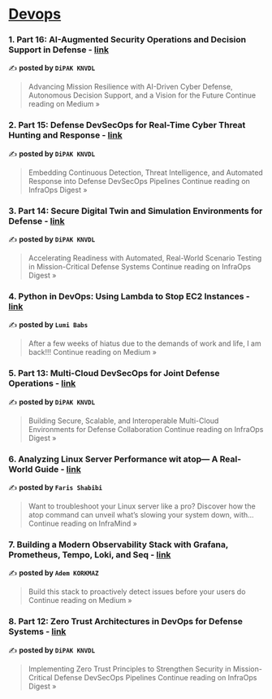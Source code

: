 
<h1><a href=https://medium.com/tag/devops/recommended target="_blank" rel="noopener noreferrer">Devops</a></h1>
<h3>1. Part 16: AI-Augmented Security Operations and Decision Support in Defense - <a href="https://medium.com/@kdeepak99/part-16-ai-augmented-security-operations-and-decision-support-in-defense-0a67ce14addc?source=rss------devops-5" target="_blank" rel="noopener noreferrer">link</a></h3>

✍️ **posted by `DiPAK KNVDL`**

<blockquote>Advancing Mission Resilience with AI-Driven Cyber Defense, Autonomous Decision Support, and a Vision for the Future
Continue reading on Medium »</blockquote>

<h3>2. Part 15: Defense DevSecOps for Real-Time Cyber Threat Hunting and Response - <a href="https://medium.com/infraops-digest/part-15-defense-devsecops-for-real-time-cyber-threat-hunting-and-response-773fea34a259?source=rss------devops-5" target="_blank" rel="noopener noreferrer">link</a></h3>

✍️ **posted by `DiPAK KNVDL`**

<blockquote>Embedding Continuous Detection, Threat Intelligence, and Automated Response into Defense DevSecOps Pipelines
Continue reading on InfraOps Digest »</blockquote>

<h3>3. Part 14: Secure Digital Twin and Simulation Environments for Defense - <a href="https://medium.com/infraops-digest/part-14-secure-digital-twin-and-simulation-environments-for-defense-b553f60aab0b?source=rss------devops-5" target="_blank" rel="noopener noreferrer">link</a></h3>

✍️ **posted by `DiPAK KNVDL`**

<blockquote>Accelerating Readiness with Automated, Real-World Scenario Testing in Mission-Critical Defense Systems
Continue reading on InfraOps Digest »</blockquote>

<h3>4. Python in DevOps: Using Lambda to Stop EC2 Instances - <a href="https://medium.com/@lumibabs1/python-in-devops-using-lambda-to-stop-ec2-instances-80a94153b3f0?source=rss------devops-5" target="_blank" rel="noopener noreferrer">link</a></h3>

✍️ **posted by `Lumi Babs`**

<blockquote>After a few weeks of hiatus due to the demands of work and life, I am back!!!
Continue reading on Medium »</blockquote>

<h3>5. Part 13: Multi-Cloud DevSecOps for Joint Defense Operations - <a href="https://medium.com/infraops-digest/part-13-multi-cloud-devsecops-for-joint-defense-operations-b81f6229271c?source=rss------devops-5" target="_blank" rel="noopener noreferrer">link</a></h3>

✍️ **posted by `DiPAK KNVDL`**

<blockquote>Building Secure, Scalable, and Interoperable Multi-Cloud Environments for Defense Collaboration
Continue reading on InfraOps Digest »</blockquote>

<h3>6. Analyzing Linux Server Performance wit atop— A Real-World Guide - <a href="https://medium.com/inframind/analyzing-linux-server-performance-wit-atop-a-real-world-guide-49673d9bfc7f?source=rss------devops-5" target="_blank" rel="noopener noreferrer">link</a></h3>

✍️ **posted by `Faris Shabibi`**

<blockquote>Want to troubleshoot your Linux server like a pro? Discover how the atop command can unveil what’s slowing your system down, with…
Continue reading on InfraMind »</blockquote>

<h3>7. Building a Modern Observability Stack with Grafana, Prometheus, Tempo, Loki, and Seq - <a href="https://medium.com/@Adem_Korkmaz/building-a-modern-observability-stack-with-grafana-prometheus-tempo-loki-and-seq-af2ab139705d?source=rss------devops-5" target="_blank" rel="noopener noreferrer">link</a></h3>

✍️ **posted by `Adem KORKMAZ`**

<blockquote>Build this stack to proactively detect issues before your users do
Continue reading on Medium »</blockquote>

<h3>8. Part 12: Zero Trust Architectures in DevOps for Defense Systems - <a href="https://medium.com/infraops-digest/part-12-zero-trust-architectures-in-devops-for-defense-systems-6341397a9800?source=rss------devops-5" target="_blank" rel="noopener noreferrer">link</a></h3>

✍️ **posted by `DiPAK KNVDL`**

<blockquote>Implementing Zero Trust Principles to Strengthen Security in Mission-Critical Defense DevSecOps Pipelines
Continue reading on InfraOps Digest »</blockquote>

